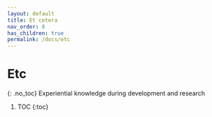 ```yaml
---
layout: default
title: Et cetera
nav_order: 8
has_children: true
permalink: /docs/etc
---
```


# Etc
{: .no_toc}
Experiential knowledge during development and research

1. TOC
{:toc}
